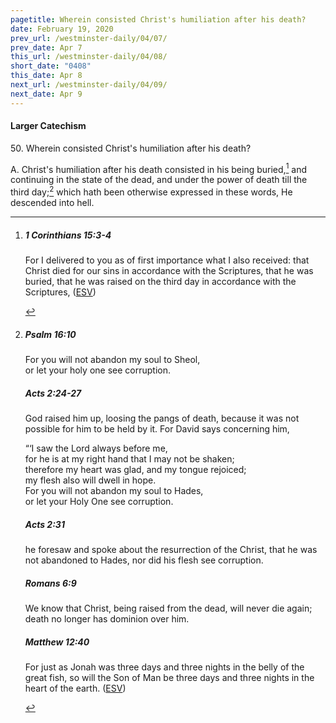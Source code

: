 ```yaml
---
pagetitle: Wherein consisted Christ's humiliation after his death?
date: February 19, 2020
prev_url: /westminster-daily/04/07/
prev_date: Apr 7
this_url: /westminster-daily/04/08/
short_date: "0408"
this_date: Apr 8
next_url: /westminster-daily/04/09/
next_date: Apr 9
---
```


#### Larger Catechism

50\. Wherein consisted Christ's humiliation after his death?

A. Christ's humiliation after his death consisted in his being buried,[^fnref:wlc1] and continuing in the state of the dead, and under the power of death till the third day;[^fnref:wlc2] which hath been otherwise expressed in these words, He descended into hell.


[^fnref:wlc1]: <div class="esv"><h5>1 Corinthians 15:3-4</h5> <div class="esv-text"><p id="p46015003.01-1">For I delivered to you as of first importance what I also received: that Christ died for our sins in accordance with the Scriptures, that he was buried, that he was raised on the third day in accordance with the Scriptures,  (<a href="http://www.esv.org" class="copyright">ESV</a>)</p> </div> </div>

[^fnref:wlc2]: <div class="esv"><h5>Psalm 16:10</h5> <div class="esv-text"><div class="block-indent"> <p class="line-group" id="p19016010.01-1">For you will not abandon my soul to Sheol,<br /> <span class="indent"></span>or let your holy one see corruption.</p> </div> </div><h5>Acts 2:24-27</h5> <div class="esv-text"><p id="p44002024.01-2">God raised him up, loosing the pangs of death, because it was not possible for him to be held by it. For David says concerning him,</p> <div class="block-indent"> <p class="line-group" id="p44002025.06-2">&#8220;&#8216;I saw the Lord always before me,<br /> <span class="indent"></span>for he is at my right hand that I may not be shaken;<br />  therefore my heart was glad, and my tongue rejoiced;<br /> <span class="indent"></span>my flesh also will dwell in hope.<br />  For you will not abandon my soul to Hades,<br /> <span class="indent"></span>or let your Holy One see corruption.</p> </div> </div><h5>Acts 2:31</h5> <div class="esv-text"><p id="p44002031.01-3">he foresaw and spoke about the resurrection of the Christ, that he was not abandoned to Hades, nor did his flesh see corruption.</p> </div><h5>Romans 6:9</h5> <div class="esv-text"><p id="p45006009.01-4">We know that Christ, being raised from the dead, will never die again; death no longer has dominion over him.</p> </div><h5>Matthew 12:40</h5> <div class="esv-text"><p id="p40012040.01-5"><span class="woc">For just as Jonah was three days and three nights in the belly of the great fish, so will the Son of Man be three days and three nights in the heart of the earth.</span>  (<a href="http://www.esv.org" class="copyright">ESV</a>)</p> </div> </div>


